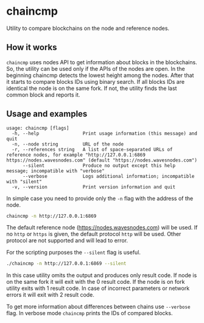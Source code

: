 # chaincmp

Utility to compare blockchains on the node and reference nodes.

## How it works

`chaincmp` uses nodes API to get information about blocks in the blockchains. So, the utility can be used only if the APIs of the nodes are open.
In the beginning chaincmp detects the lowest height among the nodes. After that it starts to compare blocks IDs using binary search. 
If all blocks IDs are identical the node is on the same fork. If not, the utility finds the last common block and reports it.

## Usage and examples

```
usage: chaincmp [flags]
  -h, --help                Print usage information (this message) and quit
  -n, --node string         URL of the node
  -r, --references string   A list of space-separated URLs of reference nodes, for example "http://127.0.0.1:6869 https://nodes.wavesnodes.com" (default "https://nodes.wavesnodes.com")
      --silent              Produce no output except this help message; incompatible with "verbose"
      --verbose             Logs additional information; incompatible with "silent"
  -v, --version             Print version information and quit
```

In simple case you need to provide only the `-n` flag with the address of the node.

```bash
chaincmp -n http://127.0.0.1:6869
```

The default reference node (https://nodes.wavesnodes.com) will be used. If no `http` or `https` is given, the default protocol `http` will be used.
Other protocol are not supported and will lead to error.

For the scripting purposes the `--silent` flag is useful.

```bash
./chaincmp -n http://127.0.0.1:6869 --silent
```

In this case utility omits the output and produces only result code. If node is on the same fork it will exit with the 0 result code. 
If the node is on fork utility exits with 1 result code. In case of incorrect parameters or network errors it will exit with 2 result code.

To get more information about differences between chains use `--verbose` flag. In verbose mode `chaincmp` prints the IDs of compared blocks. 